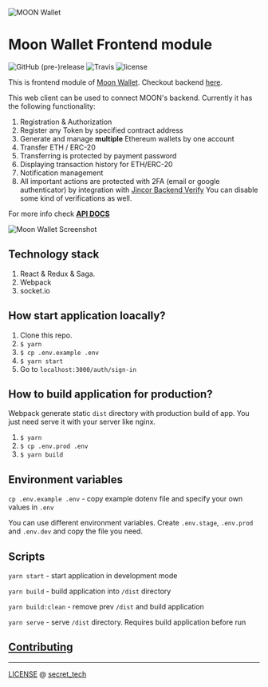 ![MOON Wallet](https://monosnap.com/file/AWvzmQe6IvNezvjIhYwkSDWbiKB5en.png)

# Moon Wallet Frontend module

![GitHub (pre-)release](https://img.shields.io/github/release/JincorTech/frontend-moon-wallet/all.svg)
![Travis](https://img.shields.io/travis/JincorTech/frontend-moon-wallet.svg)
![license](https://img.shields.io/github/license/JincorTech/frontend-moon-wallet.svg)

This is frontend module of [Moon Wallet](https://moonwallet.tech/). Checkout backend [here](https://github.com/JincorTech/backend-token-wallets).

This web client can be used to connect MOON's backend. Currently it has the following functionality:

1. Registration & Authorization
1. Register any Token by specified contract address
1. Generate and manage **multiple** Ethereum wallets by one account
1. Transfer ETH / ERC-20 
1. Transferring is protected by payment password
1. Displaying transaction history for ETH/ERC-20
1. Notification management
1. All important actions are protected with 2FA (email or google authenticator) 
by integration with 
[Jincor Backend Verify](https://github.com/JincorTech/backend-verify) 
   You can disable some kind of verifications as well.

For more info check [**API DOCS**](https://jincortech.github.io/backend-token-wallets)

![Moon Wallet Screenshot](https://monosnap.com/file/ju7HjvPDg0csEeInRo11JrudDAJDc3.png)

## Technology stack

1. React & Redux & Saga.
1. Webpack
1. socket.io

## How start application loacally?

1. Clone this repo.
1. `$ yarn`
1. `$ cp .env.example .env`
1. `$ yarn start`
1. Go to `localhost:3000/auth/sign-in`

## How to build application for production?

Webpack generate static `dist` directory with production build of app. You just need serve it with your server like nginx.

1. `$ yarn`
1. `$ cp .env.prod .env`
1. `$ yarn build`

## Environment variables

``cp .env.example .env`` - copy example dotenv file and specify your own values in `.env`

You can use different environment variables. Create `.env.stage`, `.env.prod` and `.env.dev` and copy the file you need.

## Scripts

``yarn start`` - start application in development mode

``yarn build`` - build application into `/dist` directory

``yarn build:clean`` - remove prev `/dist` and build application

``yarn serve`` - serve `/dist` directory. Requires build application before run

## [Contributing](https://github.com/JincorTech/frontend-moon-wallet/blob/develop/CONTRIBUTING.md)

______________________________

[LICENSE](https://github.com/JincorTech/frontend-moon-wallet/blob/develop/LICENSE) @ [secret_tech](http://secrettech.io/)


